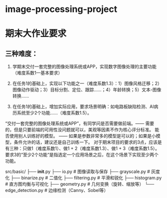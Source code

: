 # image-processing-project

# 期末大作业要求

## 三种难度：
1. 学期末交付一套完整的图像处理系统或APP，实现数字图像处理的主要功能（难度系数1—基本要求）

2. 在任务1的基础上，实现以下功能之一（难度系数1.3）：1）图像风格迁移；2）图像动作驱动；3）目标分割、定位、跟踪……；4）年龄转换；5）文本-图像转换……

3. 在任务1的基础上，增加实际应用，要求场景明确：如电路板缺陷检测、AI病历系统至少2个功能……（难度系数1.5）。

“交付一套完整的图像处理系统或APP”，有同学问是否需要做前端。—— 需要的，但是只要前端的可用性没问题就可以，美观等因素不作为核心评分标准。
能否使用别人训练好的模型。 —— 如果是参数非常多的模型是可以的；如果是小模型，条件允许的话，建议还是自己训练一下。
对于期末项目的要求的3点，应该是有三种：只做1（难度系数1）、做1 + 2（难度系数1.3）、做1 + 3（难度系数1.5）。
要求3的“至少2个功能“是指选定一个应用场景之后，在这个场景下实现至少两个功能。

src/basic/
├── __init__.py
├── io.py              # 图像读取与保存
├── grayscale.py       # 灰度化
├── binarize.py        # 二值化
├── filtering.py       # 平滑和锐化
├── histogram.py       # 直方图均衡与可视化
├── geometry.py        # 几何变换（旋转、缩放等）
└── edge_detection.py  # 边缘检测（Canny、Sobel等）
